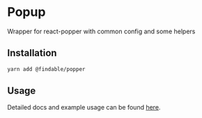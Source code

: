 # Popup

Wrapper for react-popper with common config and some helpers

## Installation

```sh
yarn add @findable/popper
```

## Usage

Detailed docs and example usage can be found [here](https://atlaskit.atlassian.com/packages/core/popper).
